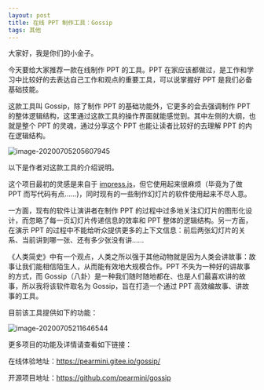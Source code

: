 ```yaml
---
layout: post
title: 在线 PPT 制作工具：Gossip
tags: 其他
---
```


大家好，我是你们的小金子。

今天要给大家推荐一款在线制作 PPT 的工具。PPT 在家应该都做过，是工作和学习中比较好的去表达自己工作和观点的重要工具，可以说掌握好 PPT 是我们必备基础技能。

这款工具叫 Gossip，除了制作 PPT 的基础功能外，它更多的会去强调制作 PPT 的整体逻辑结构，这里通过这款工具的操作界面就能感觉到。其中左侧的大纲，也就是整个 PPT 的灵魂，通过分享这个 PPT 也能让读者比较好的去理解 PPT 的内在逻辑结构。

![image-20200705205607945](https://raw.githubusercontent.com/ZhuPeng/pic/master/images/compress_image-20200705205607945.png)

以下是作者对这款工具的介绍说明。

这个项目最初的灵感是来自于 [impress.js](https://github.com/impress/impress.js)，但它使用起来很麻烦（毕竟为了做 PPT 而写代码有点......)，同时现有的一些制作幻灯片的软件使用起来不尽人意。

一方面，现有的软件让演讲者在制作 PPT 的过程中过多地关注幻灯片的图形化设计，而忽略了每一页幻灯片传递信息的效率和 PPT 整体的逻辑结构。另一方面，在演示 PPT 的过程中不能给听众提供更多的上下文信息：前后两张幻灯片的关系、当前讲到哪一张、还有多少张没有讲......

《人类简史》中有一个观点，人类之所以强于其他动物就是因为人类会讲故事：故事让我们能相信陌生人，从而能有效地大规模合作。PPT 不失为一种好的讲故事的方式，而 Gossip（八卦）是一种我们随时随地都在、也是人们最喜欢讲的故事，所以我将该软件取名为 Gossip，旨在打造一个通过 PPT 高效编故事、讲故事的工具。

目前该工具提供如下的功能：

![image-20200705211646544](https://raw.githubusercontent.com/ZhuPeng/pic/master/images/compress_image-20200705211646544.png)

更多项目的功能及详情请查看如下链接：

在线体验地址：https://pearmini.gitee.io/gossip/

开源项目地址：https://github.com/pearmini/gossip